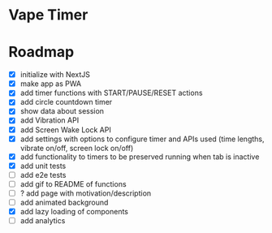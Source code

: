 # Vape Timer

# Roadmap

- [x] initialize with NextJS
- [x] make app as PWA
- [x] add timer functions with START/PAUSE/RESET actions
- [x] add circle countdown timer
- [x] show data about session
- [x] add Vibration API
- [x] add Screen Wake Lock API
- [x] add settings with options to configure timer and APIs used (time lengths, vibrate on/off, screen lock on/off)
- [x] add functionality to timers to be preserved running when tab is inactive
- [x] add unit tests
- [ ] add e2e tests
- [ ] add gif to README of functions
- [ ] ? add page with motivation/description
- [ ] add animated background
- [x] add lazy loading of components
- [ ] add analytics
